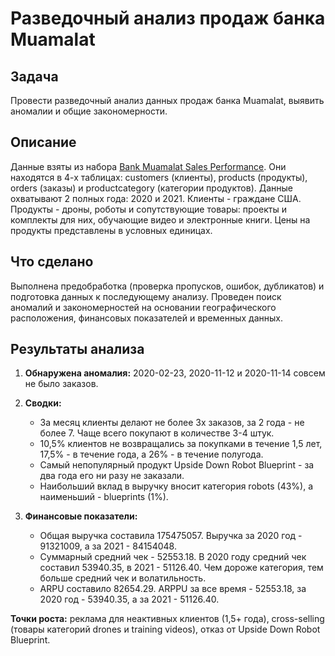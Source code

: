# Разведочный анализ продаж банка Muamalat

## Задача
Провести разведочный анализ данных продаж банка Muamalat, выявить аномалии и общие закономерности.

## Описание
Данные взяты из набора <a href="https://www.kaggle.com/datasets/anggundwilestari/bank-muamalat?resource=download">Bank Muamalat Sales Performance</a>. Они находятся в 4-х таблицах:  customers (клиенты), products (продукты), orders (заказы) и productcategory (категории продуктов). Данные охватывают 2 полных года: 2020 и 2021. Клиенты - граждане США. Продукты - дроны, роботы и сопутствующие товары: проекты и комплекты для них, обучающие видео и электронные книги. Цены на продукты представлены в условных единицах.

## Что сделано
Выполнена предобработка (проверка пропусков, ошибок, дубликатов) и подготовка данных к последующему анализу. Проведен поиск аномалий и закономерностей на основании географического расположения, финансовых показателей и временных данных.

## Результаты анализа
1. **Обнаружена аномалия:** 2020-02-23, 2020-11-12 и 2020-11-14 совсем не было заказов.

2. **Сводки:**  
    * За месяц клиенты делают не более 3х заказов, за 2 года - не более 7. Чаще всего покупают в количестве 3-4 штук.
    * 10,5% клиентов не возвращались за покупками в течение 1,5 лет, 17,5% - в течение года, а 26% - в течение полугода.
    * Самый непопулярный продукт Upside Down Robot Blueprint - за два года его ни разу не заказали.  
    * Наибольший вклад в выручку вносит категория robots (43%), а наименьший - blueprints (1%).  
  
3. **Финансовые показатели:**
    * Общая выручка составила 175475057. Выручка за 2020 год - 91321009, а за 2021 - 84154048. 
    * Суммарный средний чек - 52553.18. В 2020 году средний чек составил 53940.35, в 2021 - 51126.40. Чем дороже категория, тем больше средний чек и волатильность.
    * ARPU составило 82654.29. ARPPU за все время - 52553.18, за 2020 год - 53940.35, а за 2021 - 51126.40.  
  
**Точки роста:** реклама для неактивных клиентов (1,5+ года), cross-selling (товары категорий drones и training videos), отказ от Upside Down Robot Blueprint.





